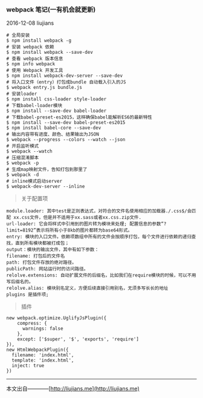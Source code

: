 ### webpack 笔记(一有机会就更新)

2016-12-08 liujians

	# 全局安装
	$ npm install webpack -g
	# 安装 webpack 依赖
	$ npm install webpack --save-dev
	# 查看 webpack 版本信息
	$ npm info webpack
	# 使用 Webpack 开发工具
	$ npm install webpack-dev-server --save-dev
	# 将入口文件（entry）打包成bundle 自动载入引入的JS
	$ webpack entry.js bundle.js
	# 安装loader
	$ npm install css-loader style-loader
	# 下载babel-loader模块
	$ npm install --save-dev babel-loader
	# 下载babel-preset-es2015，这样确保babel能解析ES6的最新特性
	$ npm install --save-dev babel-preset-es2015
	$ npm install babel-core --save-dev
	# 输出内容带有进度、颜色、结果输出为JSON
	$ webpack --progress --colors --watch --json
	# 开启监听模式
	$ webpack --watch
	# 压缩混淆脚本
	$ webpack -p
	# 生成map映射文件，告知打包到那里了
	$ webpack -d
	# inline模式启动server
	$ webpack-dev-server --inline


> 关于配置项
	
	module.loader: 其中test是正则表达式，对符合的文件名使用相应的加载器./.css$/会匹配 xx.css文件，但是并不适用于xx.sass或者xx.css.zip文件.
	url-loader: 它会将样式中引用到的图片转为模块来处理; 配置信息的参数“?limit=8192”表示将所有小于8kb的图片都转为base64形式。
	entry: 模块的入口文件。依赖项数组中所有的文件会按顺序打包，每个文件进行依赖的递归查找，直到所有模块都被打成包；
	output：模块的输出文件，其中有如下参数：
	filename: 打包后的文件名
	path: 打包文件存放的绝对路径。
	publicPath: 网站运行时的访问路径。
	relolve.extensions: 自动扩展文件的后缀名，比如我们在require模块的时候，可以不用写后缀名的。
	relolve.alias: 模块别名定义，方便后续直接引用别名，无须多写长长的地址
	plugins 是插件项;

> 插件

	new webpack.optimize.UglifyJsPlugin({
      	compress: {
      	  warnings: false
      	},
		except: ['$super', '$', 'exports', 'require']
    }),
	new HtmlWebpackPlugin({
      filename: 'index.html',
      template: 'index.html',
      inject: true
    })
___
本文出自————[http://liujians.me](http://liujians.me)